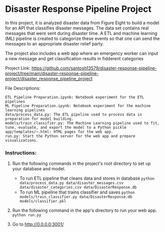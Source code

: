 # Disaster Response Pipeline Project
In this project, it is analyzed disaster data from Figure Eight to build a model for an API that classifies disaster messages. The data set contains real messages that were sent during disaster time. A ETL and machine learning (ML) pipeline is created to categorize these events so that one can send the messages to an appropriate disaster relief party.

The project also includes a web app where an emergency worker can input a new message and get classification results in fidderent categories

Project Link: https://github.com/santosh13579/disaster-response-pipeline-project/tree/main/disaster-response-pipeline-project/disaster_response_pipeline_project

File Descriptions:

    ETL Pipeline Preparation.ipynb: Notebook experiment for the ETL pipelines
    ML Pipeline Preparation.ipynb: Notebook experiment for the machine learning pipelines
    data/process_data.py: The ETL pipeline used to process data in preparation for model building.
    models/train_classifier.py: The Machine Learning pipeline used to fit, tune, evaluate, and export the model to a Python pickle
    app/templates/~.html: HTML pages for the web app.
    run.py: Start the Python server for the web app and prepare visualizations.


### Instructions:
1. Run the following commands in the project's root directory to set up your database and model.

    - To run ETL pipeline that cleans data and stores in database
        `python data/process_data.py data/disaster_messages.csv data/disaster_categories.csv data/DisasterResponse.db`
    - To run ML pipeline that trains classifier and saves
        `python models/train_classifier.py data/DisasterResponse.db models/classifier.pkl`

2. Run the following command in the app's directory to run your web app.
    `python run.py`

3. Go to http://0.0.0.0:3001/
